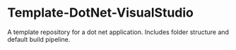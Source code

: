 # Template-DotNet-VisualStudio
A template repository for a dot net application.  Includes folder structure and default build pipeline.
